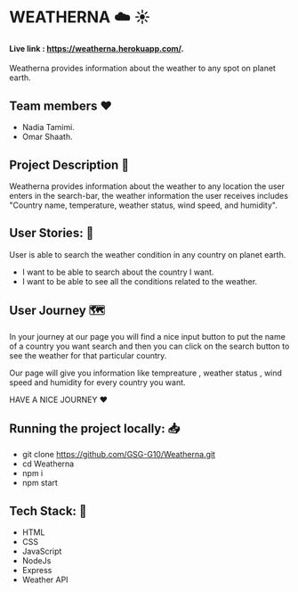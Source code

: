 #  WEATHERNA :cloud: :sunny:
 
#### Live link : https://weatherna.herokuapp.com/.

Weatherna provides information about the weather to any spot on planet earth.

## Team members :heart: 
 * Nadia Tamimi.
 * Omar Shaath.

 ## Project Description :page_facing_up: 
 Weatherna provides information about the weather to any location the user enters in the search-bar, the weather information the user receives includes "Country name, temperature, weather status, wind speed, and humidity". 


## User Stories: :closed_book: 
User is able to search the weather condition in any country on planet earth.

 * I want to be able to search about the country I want.
 * I want to be able to see all the conditions related to the weather.


## User Journey :world_map: 

In your journey at our page you will find a nice input button to put the name of a country you want search and then you can click on the search button to see the weather for that particular country.

Our page will give you information like  tempreature , weather status , wind speed and humidity for every country you want.

HAVE A NICE JOURNEY :hearts: 

## Running the project locally: :inbox_tray: 

- git clone https://github.com/GSG-G10/Weatherna.git
- cd Weatherna
- npm i
- npm start


## Tech Stack: :page_with_curl: 

- HTML
- CSS
- JavaScript
- NodeJs
- Express
- Weather API